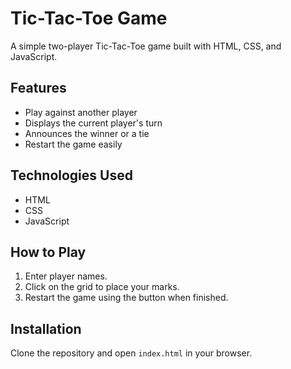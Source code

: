 # Tic-Tac-Toe Game

A simple two-player Tic-Tac-Toe game built with HTML, CSS, and JavaScript.

## Features
- Play against another player
- Displays the current player's turn
- Announces the winner or a tie
- Restart the game easily

## Technologies Used
- HTML
- CSS
- JavaScript

## How to Play
1. Enter player names.
2. Click on the grid to place your marks.
3. Restart the game using the button when finished.

## Installation
Clone the repository and open `index.html` in your browser.
